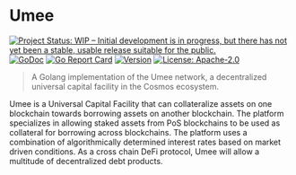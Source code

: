 # Umee

[![Project Status: WIP – Initial development is in progress, but there has not yet been a stable, usable release suitable for the public.](https://www.repostatus.org/badges/latest/wip.svg)](https://www.repostatus.org/#wip)
[![GoDoc](https://godoc.org/github.com/umee-network/umee?status.svg)](https://godoc.org/github.com/umee-network/umee)
[![Go Report Card](https://goreportcard.com/badge/github.com/umee-network/umee)](https://goreportcard.com/report/github.com/umee-network/umee)
[![Version](https://img.shields.io/github/tag/umee-network/umee.svg)](https://github.com/umee-network/umee/releases/latest)
[![License: Apache-2.0](https://img.shields.io/github/license/umee-network/umee.svg)](https://github.com/umee-network/umee/blob/main/LICENSE)
<!-- [![Lines Of Code](https://tokei.rs/b1/github/umee-network/umee)](https://github.com/umee-network/umee) -->
<!-- [![Lint Status](https://github.com/umee-network/umee/workflows/Lint/badge.svg)](https://tokei.rs/b1/github/umee-network/umee) -->

> A Golang implementation of the Umee network, a decentralized universal capital
facility in the Cosmos ecosystem.

Umee is a Universal Capital Facility that can collateralize assets on one blockchain
towards borrowing assets on another blockchain. The platform specializes in
allowing staked assets from PoS blockchains to be used as collateral for borrowing
across blockchains. The platform uses a combination of algorithmically determined
interest rates based on market driven conditions. As a cross chain DeFi protocol,
Umee will allow a multitude of decentralized debt products.
